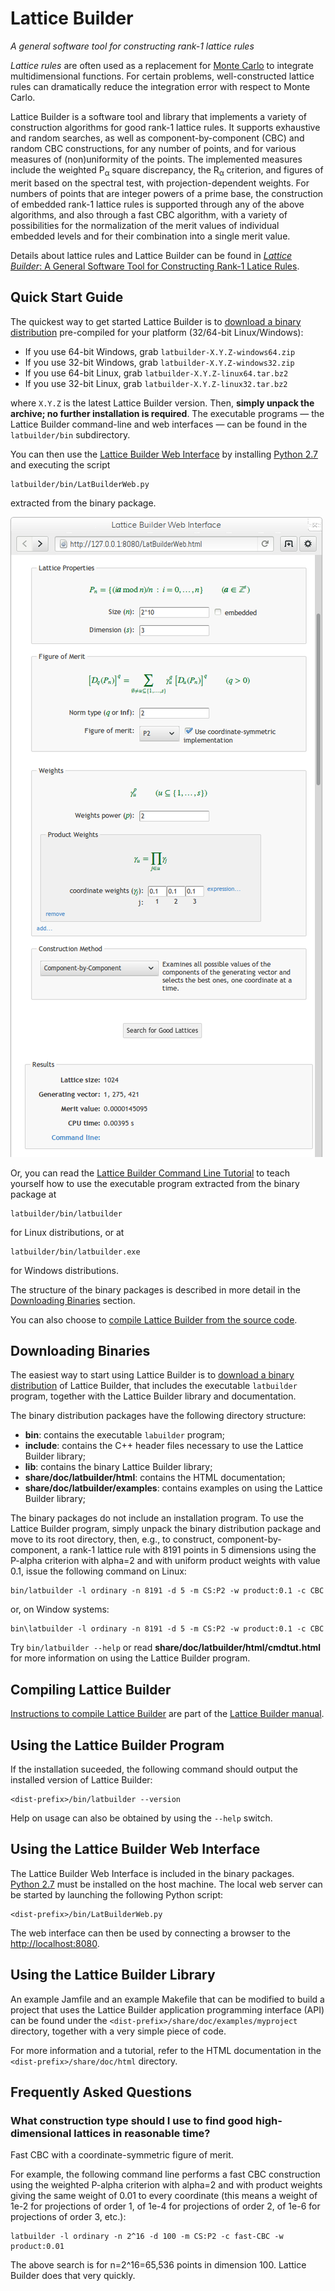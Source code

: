 # Lattice Builder
_A general software tool for constructing rank-1 lattice rules_

*Lattice rules* are often used as a replacement for [Monte
Carlo](http://en.wikipedia.org/wiki/Monte_Carlo_integration) to integrate
multidimensional functions.
For certain problems, well-constructed lattice rules can dramatically reduce the integration error with respect to Monte Carlo.

Lattice Builder is a software tool and library that implements a variety of
construction algorithms for good rank-1 lattice rules.
It supports exhaustive and random searches, as well as component-by-component
(CBC) and random CBC constructions, for any number of points, and for various
measures of (non)uniformity of the points.
The implemented measures include the weighted P<sub>α</sub> square discrepancy,
the R<sub>α</sub> criterion, and figures of merit based on the spectral test,
with projection-dependent weights.
For numbers of points that are integer powers of a prime base, the construction
of embedded rank-1 lattice rules is supported through any of the above
algorithms, and also through a fast CBC algorithm, with a variety of
possibilities for the normalization of the merit values of individual embedded
levels and for their combination into a single merit value.

Details about lattice rules and Lattice Builder can be found in
[*Lattice Builder*: A General Software Tool for Constructing Rank-1 Latice Rules](http://www.iro.umontreal.ca/~lecuyer/myftp/papers/latbuilder.pdf).


## Quick Start Guide

The quickest way to get started Lattice Builder is to [download a binary
distribution](http://simul.iro.umontreal.ca/latbuilder/bin)
pre-compiled for your platform (32/64-bit Linux/Windows):

* If you use 64-bit Windows, grab `latbuilder-X.Y.Z-windows64.zip`
* If you use 32-bit Windows, grab `latbuilder-X.Y.Z-windows32.zip`
* If you use 64-bit Linux, grab `latbuilder-X.Y.Z-linux64.tar.bz2`
* If you use 32-bit Linux, grab `latbuilder-X.Y.Z-linux32.tar.bz2`

where `X.Y.Z` is the latest Lattice Builder version.
Then, **simply unpack the archive; no further installation is required**.
The executable programs — the Lattice Builder command-line and web interfaces — can be found in the `latbuilder/bin` subdirectory.

You can then use the [Lattice Builder Web
Interface](http://simul.iro.umontreal.ca/latbuilder/doc/d8/d2d/webif.html)
by installing [Python 2.7](http://python.org/download/) and executing the script

	latbuilder/bin/LatBuilderWeb.py

extracted from the binary package.

![Screenshot](doc/screenshots/latbuilder-web-1.png "Screenshot")

Or, you can read the [Lattice Builder Command Line Tutorial](http://simul.iro.umontreal.ca/latbuilder/doc/d5/d56/cmdtut.html) to teach yourself how to use the executable program extracted from the binary package at

	latbuilder/bin/latbuilder

for Linux distributions, or at

	latbuilder/bin/latbuilder.exe

for Windows distributions.


The structure of the binary packages is described in more detail in the
[Downloading Binaries](#downloading-binaries) section.

You can also choose to
[compile Lattice Builder from the source code](http://simul.iro.umontreal.ca/latbuilder/doc/d2/df6/building.html).


## Downloading Binaries

The easiest way to start using Lattice Builder is to [download a binary
distribution](http://simul.iro.umontreal.ca/latbuilder/bin/) of Lattice
Builder, that includes the executable `latbuilder` program, together with
the Lattice Builder library and documentation.

The binary distribution packages have the following directory structure:

* **bin**: contains the executable `labuilder` program;
* **include**: contains the C++ header files necessary to use the Lattice
  Builder library;
* **lib**: contains the binary Lattice Builder library;
* **share/doc/latbuilder/html**: contains the HTML documentation;
* **share/doc/latbuilder/examples**: contains examples on using the Lattice
  Builder library;

The binary packages do not include an installation program.  To use the Lattice
Builder program, simply unpack the binary distribution package and move to its
root directory, then, e.g., to construct, component-by-component, a rank-1
lattice rule with 8191 points in 5 dimensions using the P-alpha criterion with
alpha=2 and with uniform product weights with value 0.1, issue the following
command on Linux:

	bin/latbuilder -l ordinary -n 8191 -d 5 -m CS:P2 -w product:0.1 -c CBC

or, on Window systems:

	bin\latbuilder -l ordinary -n 8191 -d 5 -m CS:P2 -w product:0.1 -c CBC

Try `bin/latbuilder --help` or read **share/doc/latbuilder/html/cmdtut.html**
for more information on using the Lattice Builder program.


## Compiling Lattice Builder

[Instructions to compile Lattice Builder](http://simul.iro.umontreal.ca/latbuilder/doc/d2/df6/building.html)
are part of the [Lattice Builder manual](http://simul.iro.umontreal.ca/latbuilder/doc/).


## Using the Lattice Builder Program

If the installation suceeded, the following command should output the installed 
version of Lattice Builder:

	<dist-prefix>/bin/latbuilder --version

Help on usage can also be obtained by using the `--help` switch.


## Using the Lattice Builder Web Interface

The Lattice Builder Web Interface is included in the binary packages.
[Python 2.7](http://python.org/download/) must be installed on the host machine.
The local web server can be started by launching the following Python script:

	<dist-prefix>/bin/LatBuilderWeb.py

The web interface can then be used by connecting a browser to the
[http://localhost:8080](http://localhost:8080/LatBuilderWeb.html).


## Using the Lattice Builder Library

An example Jamfile and an example Makefile that can be modified to build a
project that uses the Lattice Builder application programming interface (API)
can be found under the `<dist-prefix>/share/doc/examples/myproject` directory,
together with a very simple piece of code.

For more information and a tutorial, refer to the HTML documentation in the
`<dist-prefix>/share/doc/html` directory.


## Frequently Asked Questions

### What construction type should I use to find good high-dimensional lattices in reasonable time?

Fast CBC with a coordinate-symmetric figure of merit.

For example, the following command line performs a fast CBC construction using
the weighted P-alpha criterion with alpha=2 and with product weights giving
the same weight of 0.01 to every coordinate (this means a weight of 1e-2
for projections of order 1, of 1e-4 for projections of order 2, of 1e-6 for
projections of order 3, etc.):

	latbuilder -l ordinary -n 2^16 -d 100 -m CS:P2 -c fast-CBC -w product:0.01

The above search is for n=2^16=65,536 points in dimension 100.  Lattice Builder
does that very quickly.

